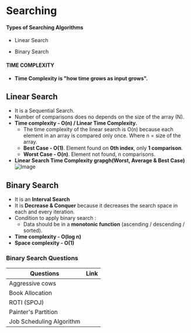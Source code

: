 
# Searching




#### Types of Searching Algorithms

- Linear Search

- Binary Search

#### TIME COMPLEXITY 
- **Time Complexity is "how time grows as input grows".**

## Linear Search

- It is a Sequential Search.
- Number of comparisons does no depends on the size of the array (N).
- **Time complexity - O(n) / Linear Time Complexity.**
    - The time complexity of the linear search is O(n) because each element in an array is compared only once.
    Where n = size of the array.
    - **Best Case - O(1)**. Element found on **0th index**, only **1 comparison**.
    - **Worst Case - O(n)**. Element not found, n comparisons. 
- **Linear Search Time Complexity grapgh(Worst, Average & Best Case)**
![Image](https://miro.medium.com/max/1400/1*0uv2onCJce62g9j4Cb0_bQ.png)

## Binary Search
- It is an **Interval Search**
- It is **Decrease & Conquer** because it decreases the search space in each and every iteration.
- Condition to apply binary search :
    - Data should be in a **monotonic function** (ascending / descending / sorted).
- **Time complexity - O(log n)**
- **Space complexity - O(1)**


### Binary Search Questions


| Questions        | Link                                                             |
| ----------------- | ------------------------------------------------------------------ |
| Aggressive cows | ![]()  |
| Book Allocation | ![]()  |
| ROTI (SPOJ) | ![]()  |
| Painter's Partition  | ![]()  |
| Job Scheduling Algorithm  | ![]()  |


